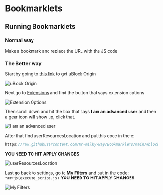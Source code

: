 # Bookmarklets

## Running Bookmarklets

### Normal way
Make a bookmark and replace the URL with the JS code

### The Better way
Start by going to [this link](https://chromewebstore.google.com/detail/ublock-origin/cjpalhdlnbpafiamejdnhcphjbkeiagm?pli=1) to get uBlock Origin

![uBlock Origin](https://github.com/Mr-milky-way/Bookmarklets/assets/131718510/e4e08462-71d4-46cd-aff1-9bfe56d7db32)

Next go to [Extensions](chrome://extensions/?id=cjpalhdlnbpafiamejdnhcphjbkeiagm) and find the button that says extension options

![Extension Options](https://github.com/Mr-milky-way/Bookmarklets/assets/131718510/d4d56bda-988e-4cc3-bbb9-f37a6c77899c)

Then scroll down and hit the box that says **I am an advanced user** and then a gear icon will show up, click that.

![I am an advanced user](https://github.com/Mr-milky-way/Bookmarklets/assets/131718510/d71535c6-223c-4732-881d-980f91dd3f7c)

After that find userResourcesLocation and put this code in there: 
```js
https://raw.githubusercontent.com/Mr-milky-way/Bookmarklets/main/Ublock/ublockExec.js
```
**YOU NEED TO HIT APPLY CHANGES**

![userResourcesLocation](https://github.com/Mr-milky-way/Bookmarklets/assets/131718510/2e442c12-ea12-4730-b130-7599dfdb559e)

Last go back to settings, go to **My Filters** and put in the code: `*##+js(execute_script.js)` **YOU NEED TO HIT APPLY CHANGES**

![My Filters](https://github.com/Mr-milky-way/Bookmarklets/assets/131718510/3f0e2fab-7e67-43b6-9439-dd2b75182f08)
